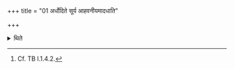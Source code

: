 +++
title = "01 अर्धोदिते सूर्य आहवनीयमादधाति"

+++

<details><summary>थिते</summary>

1. (The Adhvaryu) places the Āhavanīya while the sun is half risen.[^1]  


[^1]: Cf. TB I.1.4.2.
</details>
